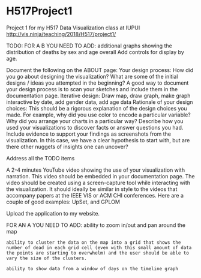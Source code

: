 # H517Project1
Project 1 for my H517 Data Visualization class at IUPUI
http://vis.ninja/teaching/2018/H517/project1/

TODO:
FOR A B YOU NEED TO ADD:
	additional graphs showing the distribution of deaths by sex and age overall
		Add controls for display by age.

Document the following on the ABOUT page:
	Your design process: How did you go about designing the visualization? What are some of the initial designs / ideas you attempted in the beginning? A good way to document your design process is to scan your sketches and include them in the documentation page.
		Iterative design: Draw map, draw graph, make graph interactive by date, add gender data, add age data
	Rationale of your design choices: This should be a rigorous explanation of the design choices you made. For example, why did you use color to encode a particular variable? Why did you arrange your charts in a particular way?
	Describe how you used your visualizations to discover facts or answer questions you had. Include evidence to support your findings as screenshots from the visualization. In this case, we have a clear hypothesis to start with, but are there other nuggets of insights one can uncover?

Address all the TODO items

A 2-4 minutes YouTube video showing the use of your visualization with narration. This video should be embedded in your documentation page. The video should be created using a screen-capture tool while interacting with the visualization. It should ideally be similar in style to the videos that accompany papers at the IEEE VIS or ACM CHI conferences. Here are a couple of good examples: UpSet, and GPLOM

Upload the application to my website.

FOR AN A YOU NEED TO ADD:
	ability to zoom in/out and pan around the map

	ability to cluster the data on the map into a grid that shows the number of dead in each grid cell (even with this small amount of data the points are starting to overwhelm) and the user should be able to vary the size of the clusters.

	ability to show data from a window of days on the timeline graph

